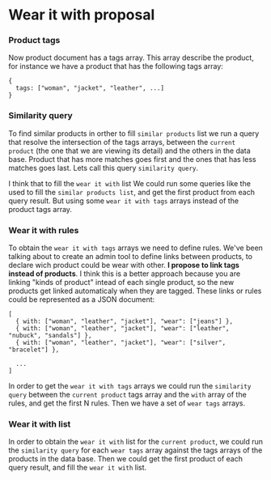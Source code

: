 # Wear it with proposal

### Product tags

Now product document has a tags array. This array describe the product, for instance we have a product that has the following tags array:

```
{
  tags: ["woman", "jacket", "leather", ...]
}
```

### Similarity query

To find similar products in orther to fill `similar products` list we run a query that resolve the intersection of the tags arrays, between the `current product` (the one that we are viewing its detail) and the others in the data base. Product that has more matches goes first and the ones that has less matches goes last. Lets call this query `similarity query`.

I think that to fill the `wear it with` list We could run some queries like the used to fill the `similar products list`, and get the first product from each query result. But using some `wear it with tags` arrays instead of the product tags array.

### Wear it with rules

To obtain the `wear it with tags` arrays we need to define rules. We've been talking about to create an admin tool to define links between products, to declare wich product could be wear with other. **I propose to link tags instead of products**. I think this is a better approach because you are linking "kinds of product" intead of each single product, so the new products get linked automaticaly when they are tagged.
These links or rules could be represented as a JSON document:

```
[
  { with: ["woman", "leather", "jacket"], "wear": ["jeans"] },
  { with: ["woman", "leather", "jacket"], "wear": ["leather", "nubuck", "sandals"] },
  { with: ["woman", "leather", "jacket"], "wear": ["silver", "bracelet"] },
  
  ...
]
```

In order to get the `wear it with tags` arrays we could run the `similarity query` between the `current product` tags array and the `with` array of the rules, and get the first N rules. Then we have a set of `wear tags` arrays.

### Wear it with list

In order to obtain the `wear it with` list for the `current product`, we could run the `similarity query` for each `wear tags` array against the tags arrays of the products in the data base. Then we could get the first product of each query result, and fill the `wear it with` list.
